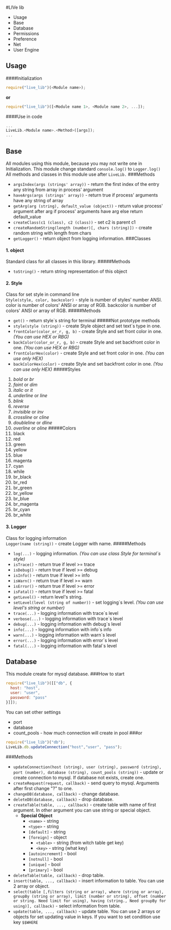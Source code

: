 #LIVe lib
* Usage
* Base
* Database
* Permissions
* Preference
* Net
* User Engine
## Usage
####Initialization
```js
require("live_lib")(<Module name>);
```
**or**
```js
require("live_lib")([<Module name 1>, <Module name 2>, ...]);
```
####Use in code
```js
...
LiveLib.<Module name>.<Method>([args]);
...
```
## Base
All modules using this module, because you may not write one in Initialization. This module change standard ```console.log()``` to ```Logger.log()```  
All methods and classes in this module use after ```LiveLib.```
###Methods
* ```argsIndex(args (strings' array))``` - return the first index of the entry any string from array in process' argument
* ```haveArgs(args (strings' array))``` - return true if process' arguments have any string of array
* ```getArg(arg (string), default_value (object))``` - return value process' argument after arg if process' arguments have arg else return default_value
* ```createClass(c1 (class), c2 (class))``` - set c2 is parent c1
* ```createRandomString(length (number)[, chars (string)])``` - create random string with length from chars
* ```getLogger()``` - return object from logging information.
###Classes
#### 1. object
Standard class for all classes in this library.
#####Methods
* ```toString()``` - return string representation of this object
#### 2. Style
Class for set style in command line  
```Style(style, color, backcolor)``` - style is number of styles' number ANSI. color is number of colors' ANSI or array of RGB. backcolor is number of colors' ANSI or array of RGB.
#####Methods
* ```get()``` - return style`s string for terminal
#####Not prototype methods  
* ```style(style (string))``` - create Style object and set text`s type in one.
* ```frontColor(color_or_r, g, b)``` - create Style and set front color in one. *(You can use HEX or RBG)*
* ```backColor(color_or_r, g, b)``` - create Style and set backfront color in one. *(You can use HEX or RBG)*
* ```frontColorHex(color)``` - create Style and set front color in one. *(You can use only HEX)*
* ```backColorHex(color)``` - create Style and set backfront color in one. *(You can use only HEX)*
#####Styles
1. *bold* or *br*
1. *faint* or *dim*
1. *italic* or *it*
1. *underline* or *line*
1. *blink*
1. *reverse*
1. *invisible* or *inv*
1. *crossline* or *cline*
1. *doubleline* or *dline*
1. *overline* or *oline*
#####Colors
1. black
1. red
1. green
1. yellow
1. blue
1. magenta
1. cyan
1. while
1. br_black
1. br_red
1. br_green
1. br_yellow
1. br_blue
1. br_magenta
1. br_cyan
1. br_white
#### 3. Logger
Class for logging information  
```Logger(name (string))``` - create Logger with name.
#####Methods
* ```log(...)``` - logging information. *(You can use class Style for terminal`s style)*
* ```isTrace()``` - return true if level >= trace
* ```isDebug()``` - return true if level >= debug
* ```isInfo()``` - return true if level >= info
* ```isWarn()``` - return true if level >= warn
* ```isError()``` - return true if level >= error
* ```isFatal()``` - return true if level >= fatal
* ```getLevel()``` - return level's string.
* ```setLevel(level (string of number))``` - set logging`s level. *(You can use level's string or number)*
* ```trace(...)``` - logging information with trace`s level
* ```verbose(...)``` - logging information with trace`s level
* ```debug(...)``` - logging information with debug`s level
* ```info(...)``` - logging information with info`s info
* ```warn(...)``` - logging information with warn`s level
* ```error(...)``` - logging information with error`s level
* ```fatal(...)``` - logging information with fatal`s level

## Database
This module create for mysql database.
###How to start
```js
require("live_lib")([["db", {
  host: "host",
  user: "user",
  password: "pass"
}]]);
```
You can set other settings
* port
* database
* count_pools - how much connection will create in pool
###or
```js
require("live_lib")("db");
LiveLib.db.updateConnection("host","user", "pass");
```
###Methods
* `updateConnection(host (string), user (string), password (string), port (number), database (string), count_pools (string))` - update or create connection to mysql. If database not exists, create one.
* `createRequest(request, callback)` - send query to mysql. Arguments after first change "?" to one.
* `changeDB(database, callback)` - change database.
* `deleteDB(database, callback)` - drop database.
* `createTable(table, ..., callback)` - create table with name of first argument. In other argument you can use string or special object.
    * **Special Object**
        * `<name>` - string
        * `<type>` - string
        * `[default]` - string
        * `[foreign]` - object
            * `<table>` - string (from witch table get key)
            * `<key>` - string  (what key)
        * `[autoincrement]` - bool
        * `[notnull]` - bool
        * `[unique]` - bool
        * `[primary]` - bool
* `deleteTable(table, callback)` - drop table.
* `insert(table, ..., callback)` - insert information to table. You can use 2 array or object.
* `select(table [,filters (string or array), where (string or array), groupBy (string or array), limit (number or string), offset (number or string. Need limit for using), having (string., Need groupBy for using)], callback)` - select information from table.
* `update(table, ..., callback)` - update table. You can use 2 arrays or objects for set updating value in keys. If you want to set condition use key `$$WHERE`
